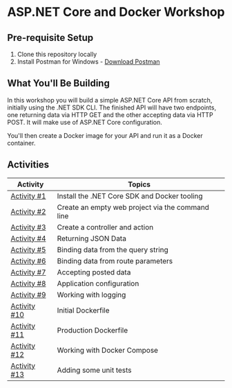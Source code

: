 # ASP.NET Core and Docker Workshop

## Pre-requisite Setup

1. Clone this repository locally
1. Install Postman for Windows - [Download Postman](https://www.getpostman.com/apps)

## What You'll Be Building

In this workshop you will build a simple ASP.NET Core API from scratch, initially using the .NET SDK CLI. The finished API will have two endpoints, one returning data via HTTP GET and the other accepting data via HTTP POST. It will make use of ASP.NET Core configuration.

You'll then create a Docker image for your API and run it as a Docker container.

## Activities

| Activity | Topics |
| ----- | ---- |
| [Activity #1](/activities/01-InstallTooling.md) | Install the .NET Core SDK and Docker tooling |
| [Activity #2](/activities/02-CreateEmptyWebProject.md) | Create an empty web project via the command line |
| [Activity #3](/activities/03-CreateControllerAndAction.md) | Create a controller and action |
| [Activity #4](/activities/04-ReturningJsonData.md) | Returning JSON Data |
| [Activity #5](/activities/05-BindingFromQueryString.md) | Binding data from the query string |
| [Activity #6](/activities/06-BindingFromRouteParameters.md) | Binding data from route parameters |
| [Activity #7](/activities/07-AcceptingPostedData.md) | Accepting posted data |
| [Activity #8](/activities/08-Configuration.md) | Application configuration |
| [Activity #9](/activities/09-Logging.md) | Working with logging |
| [Activity #10](/activities/10-InitialDockerfile.md) | Initial Dockerfile |
| [Activity #11](/activities/11-ProductionDockerfile.md) | Production Dockerfile |
| [Activity #12](/activities/12-DockerCompose.md) | Working with Docker Compose |
| [Activity #13](/activities/13-UnitTests.md) | Adding some unit tests |